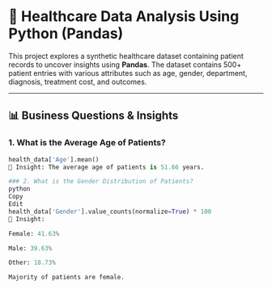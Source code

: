 # 🏥 Healthcare Data Analysis Using Python (Pandas)

This project explores a synthetic healthcare dataset containing patient records to uncover insights using **Pandas**. The dataset contains 500+ patient entries with various attributes such as age, gender, department, diagnosis, treatment cost, and outcomes.

---

## 📊 Business Questions & Insights

### 1. What is the Average Age of Patients?
```python
health_data['Age'].mean()
📌 Insight: The average age of patients is 51.66 years.

### 2. What is the Gender Distribution of Patients?
python
Copy
Edit
health_data['Gender'].value_counts(normalize=True) * 100
📌 Insight:

Female: 41.63%

Male: 39.63%

Other: 18.73%

Majority of patients are female.

